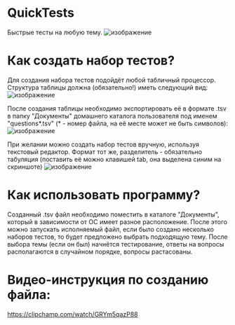 # QuickTests
Быстрые тесты на любую тему.
![изображение](https://github.com/MainEditor/QuickTests/assets/98752769/cfcbdf7c-c7ad-498d-b5c4-561bf7db5bed)

# Как создать набор тестов?
Для создания набора тестов подойдёт любой табличный процессор. Структура таблицы должна (обязательно!) иметь следующий вид:
![изображение](https://github.com/MainEditor/QuickTests/assets/98752769/66924c5d-6199-4927-bf4c-f14fe6b1ea0a)

После создания таблицы необходимо экспортировать её в формате .tsv в папку "Документы" домашнего каталога пользователя под именем "questions*.tsv" (* - номер файла, на её месте может не быть символов):
![изображение](https://github.com/MainEditor/QuickTests/assets/98752769/f424795a-d9e3-454c-bd83-8c9ce2034bbb)

При желании можно создать набор тестов вручную, используя текстовый редактор. Формат тот же, разделитель - обязательно табуляция (поставить её можно клавишей tab, она выделена синим на скриншоте)
![изображение](https://github.com/MainEditor/QuickTests/assets/98752769/8a979044-cc15-48ae-ac33-c1da76058dcd)

# Как использовать программу?
Созданный .tsv файл необходимо поместить в каталоге "Документы", который в зависимости от ОС имеет разное расположение. После этого можно запускать исполняемый файл, если было создано несколько наборов тестов, то будет предложено выбрать подходящую тему. После выбора темы (если он был) начнётся тестирование, ответы на вопросы располагаются в случайном порядке, вопросы растасованы.

# Видео-инструкция по созданию файла:
  https://clipchamp.com/watch/GRYm5qazP88
